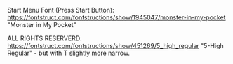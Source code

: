 
Start Menu Font (Press Start Button): https://fontstruct.com/fontstructions/show/1945047/monster-in-my-pocket "Monster in My Pocket"

ALL RIGHTS RESERVERD: https://fontstruct.com/fontstructions/show/451269/5_high_regular "5-High Regular" - but with T slightly more narrow.
